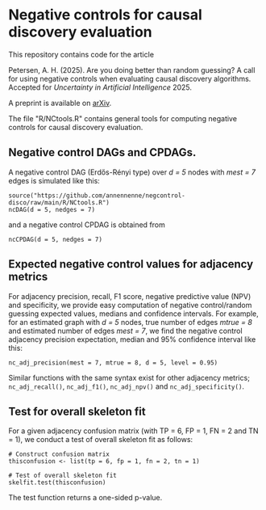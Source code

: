 # Negative controls for causal discovery evaluation

This repository contains code for the article

Petersen, A. H. (2025). Are you doing better than random guessing? A call for using negative controls when evaluating causal discovery algorithms. Accepted for *Uncertainty in Artificial Intelligence* 2025. 

A preprint is available on [arXiv](https://arxiv.org/abs/2412.10039).

The file "R/NCtools.R" contains general tools for computing negative controls for causal discovery evaluation.

## Negative control DAGs and CPDAGs. 
 A negative control DAG (Erdős-Rényi type) over *d = 5* nodes with *mest = 7* edges is simulated like this: 

```
source("https://github.com/annennenne/negcontrol-disco/raw/main/R/NCtools.R")
ncDAG(d = 5, nedges = 7)
```

and a negative control CPDAG is obtained from

```
ncCPDAG(d = 5, nedges = 7)
```

## Expected negative control values for adjacency metrics 
For adjacency precision, recall, F1 score, negative predictive value (NPV) and specificity, we provide easy computation of negative control/random guessing expected values, medians and confidence intervals. For example, for an estimated graph with *d = 5* nodes, true number of edges *mtrue = 8* and estimated number of edges *mest = 7*, we find the negative control adjacency precision expectation, median and 95% confidence interval like this:

```
nc_adj_precision(mest = 7, mtrue = 8, d = 5, level = 0.95)
```

Similar functions with the same syntax exist for other adjacency metrics; `nc_adj_recall()`, `nc_adj_f1()`, `nc_adj_npv()` and `nc_adj_specificity()`.

## Test for overall skeleton fit
For a given adjacency confusion matrix (with TP = 6, FP = 1, FN = 2 and TN = 1), we conduct a test of overall skeleton fit as follows:

```
# Construct confusion matrix
thisconfusion <- list(tp = 6, fp = 1, fn = 2, tn = 1)

# Test of overall skeleton fit
skelfit.test(thisconfusion)
```
The test function returns a one-sided p-value. 

